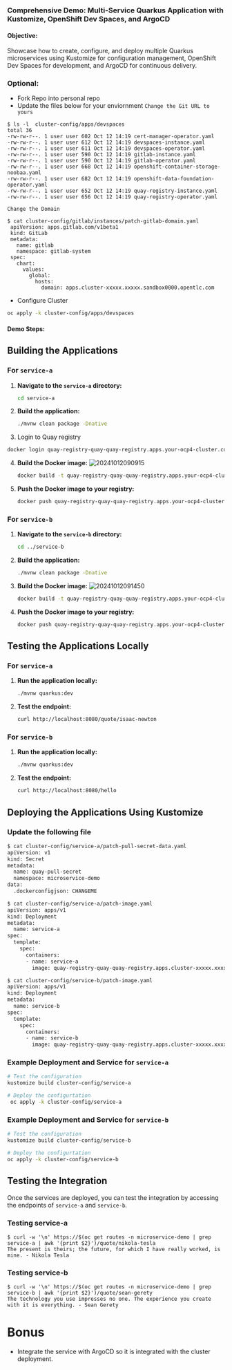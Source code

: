 ### Comprehensive Demo: Multi-Service Quarkus Application with Kustomize, OpenShift Dev Spaces, and ArgoCD

#### **Objective:**
Showcase how to create, configure, and deploy multiple Quarkus microservices using Kustomize for configuration management, OpenShift Dev Spaces for development, and ArgoCD for continuous delivery.

### Optional:
* Fork Repo into personal repo
* Update the files below for your enviornment
`Change the Git URL to yours`
```ssh
$ ls -l  cluster-config/apps/devspaces
total 36
-rw-rw-r--. 1 user user 602 Oct 12 14:19 cert-manager-operator.yaml
-rw-rw-r--. 1 user user 612 Oct 12 14:19 devspaces-instance.yaml
-rw-rw-r--. 1 user user 611 Oct 12 14:19 devspaces-operator.yaml
-rw-rw-r--. 1 user user 590 Oct 12 14:19 gitlab-instance.yaml
-rw-rw-r--. 1 user user 590 Oct 12 14:19 gitlab-operator.yaml
-rw-rw-r--. 1 user user 668 Oct 12 14:19 openshift-container-storage-noobaa.yaml
-rw-rw-r--. 1 user user 682 Oct 12 14:19 openshift-data-foundation-operator.yaml
-rw-rw-r--. 1 user user 652 Oct 12 14:19 quay-registry-instance.yaml
-rw-rw-r--. 1 user user 656 Oct 12 14:19 quay-registry-operator.yaml
```

`Change the Domain`
```ssh
$ cat cluster-config/gitlab/instances/patch-gitlab-domain.yaml
 apiVersion: apps.gitlab.com/v1beta1
 kind: GitLab
 metadata:
   name: gitlab
   namespace: gitlab-system
 spec:
   chart:
     values:
       global:
         hosts:
           domain: apps.cluster-xxxxx.xxxxx.sandbox0000.opentlc.com
```
* Configure Cluster
```sh
oc apply -k cluster-config/apps/devspaces
```

#### **Demo Steps:**
## Building the Applications

### For `service-a`

1. **Navigate to the `service-a` directory:**
   ```sh
   cd service-a
   ```

2. **Build the application:**
   ```sh
   ./mvnw clean package -Dnative
   ```

3. Login to Quay registry
  ```sh
  docker login quay-registry-quay-quay-registry.apps.your-ocp4-cluster.com
  ```

4. **Build the Docker image:**
  ![20241012090915](https://i.imgur.com/UJgjwrl.png)
   ```sh
   docker build -t quay-registry-quay-quay-registry.apps.your-ocp4-cluster.com/service-a:latest .
   ```

5. **Push the Docker image to your registry:**
   ```sh
   docker push quay-registry-quay-quay-registry.apps.your-ocp4-cluster.com/service-a:latest
   ```

### For `service-b`

1. **Navigate to the `service-b` directory:**
   ```sh
   cd ../service-b
   ```

2. **Build the application:**
   ```sh
   ./mvnw clean package -Dnative
   ```

3. **Build the Docker image:**
   ![20241012091450](https://i.imgur.com/ViemEOk.png)
   ```sh
   docker build -t quay-registry-quay-quay-registry.apps.your-ocp4-cluster.com/service-b:latest .
   ```

4. **Push the Docker image to your registry:**
   ```sh
   docker push quay-registry-quay-quay-registry.apps.your-ocp4-cluster.com/service-b:latest
   ```

## Testing the Applications Locally

### For `service-a`

1. **Run the application locally:**
   ```sh
   ./mvnw quarkus:dev
   ```

2. **Test the endpoint:**
   ```sh
   curl http://localhost:8080/quote/isaac-newton
   ```

### For `service-b`

1. **Run the application locally:**
   ```sh
   ./mvnw quarkus:dev
   ```

2. **Test the endpoint:**
   ```sh
   curl http://localhost:8080/hello
   ```

## Deploying the Applications Using Kustomize
### Update the following file
```sh
$ cat cluster-config/service-a/patch-pull-secret-data.yaml
apiVersion: v1
kind: Secret
metadata:
  name: quay-pull-secret
  namespace: microservice-demo
data:
  .dockerconfigjson: CHANGEME
```

```sh
$ cat cluster-config/service-a/patch-image.yaml
apiVersion: apps/v1
kind: Deployment
metadata:
  name: service-a
spec:
  template:
    spec:
      containers:
      - name: service-a
        image: quay-registry-quay-quay-registry.apps.cluster-xxxxx.xxxxx.sandbox0000.opentlc.com/user1/service-a
```

```sh
$ cat cluster-config/service-b/patch-image.yaml
apiVersion: apps/v1
kind: Deployment
metadata:
  name: service-b
spec:
  template:
    spec:
      containers:
      - name: service-b
        image: quay-registry-quay-quay-registry.apps.cluster-xxxxx.xxxxx.sandbox0000.opentlc.com/user1/service-b
```

### Example Deployment and Service for `service-a`
```sh
# Test the configuration
kustomize build cluster-config/service-a

# Deploy the configurtation
 oc apply -k cluster-config/service-a
```

### Example Deployment and Service for `service-b`
```sh
# Test the configuration
kustomize build cluster-config/service-b

# Deploy the configurtation
oc apply -k cluster-config/service-b
```

## Testing the Integration

Once the services are deployed, you can test the integration by accessing the endpoints of `service-a` and `service-b`.

### Testing service-a
```
$ curl -w '\n' https://$(oc get routes -n microservice-demo | grep service-a | awk '{print $2}')/quote/nikola-tesla
The present is theirs; the future, for which I have really worked, is mine. - Nikola Tesla
```

### Testing service-b
```
$ curl -w '\n' https://$(oc get routes -n microservice-demo | grep service-b | awk '{print $2}')/quote/sean-gerety
The technology you use impresses no one. The experience you create with it is everything. - Sean Gerety
```

# Bonus
* Integrate the service with ArgoCD so it is integrated with the cluster deployment.